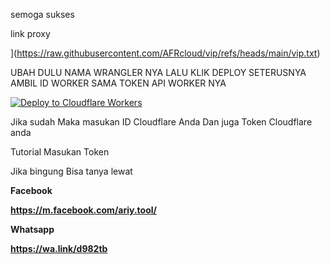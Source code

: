 semoga sukses

link proxy

](https://raw.githubusercontent.com/AFRcloud/vip/refs/heads/main/vip.txt)


UBAH DULU NAMA WRANGLER NYA 
LALU KLIK DEPLOY SETERUSNYA AMBIL ID WORKER SAMA TOKEN API WORKER NYA

   [![Deploy to Cloudflare Workers](https://deploy.workers.cloudflare.com/button)](https://deploy.workers.cloudflare.com/?url=https://github.com/Gendarxml/Gndarxml)

Jika sudah Maka masukan ID Cloudflare Anda
Dan juga Token Cloudflare anda

Tutorial Masukan Token

Jika bingung Bisa tanya lewat 

<b>Facebook

https://m.facebook.com/ariy.tool/

<b>Whatsapp

https://wa.link/d982tb




  
